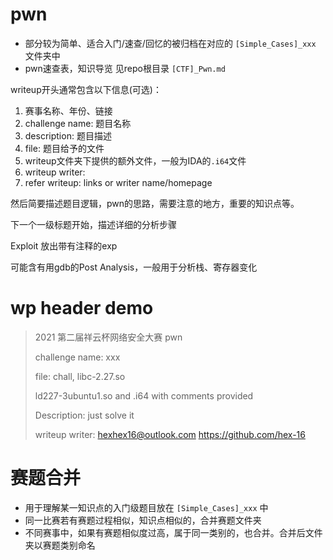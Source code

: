 # pwn

- 部分较为简单、适合入门/速查/回忆的被归档在对应的 `[Simple_Cases]_xxx` 文件夹中
- pwn速查表，知识导览 见repo根目录 `[CTF]_Pwn.md`



writeup开头通常包含以下信息(可选)：

1. 赛事名称、年份、链接
2. challenge name: 题目名称
3. description: 题目描述
4. file: 题目给予的文件
5. writeup文件夹下提供的额外文件，一般为IDA的`.i64`文件
6. writeup writer: 
7. refer writeup: links or writer name/homepage

然后简要描述题目逻辑，pwn的思路，需要注意的地方，重要的知识点等。

下一个一级标题开始，描述详细的分析步骤

Exploit 放出带有注释的exp

可能含有用gdb的Post Analysis，一般用于分析栈、寄存器变化



# wp header demo

> 2021 第二届祥云杯网络安全大赛 pwn
>
> challenge name: xxx
>
> file: chall, libc-2.27.so
>
> ld227-3ubuntu1.so and .i64 with comments provided
>
> Description: just solve it
>
> writeup writer: hexhex16@outlook.com    https://github.com/hex-16



# 赛题合并

- 用于理解某一知识点的入门级题目放在  `[Simple_Cases]_xxx` 中
- 同一比赛若有赛题过程相似，知识点相似的，合并赛题文件夹
- 不同赛事中，如果有赛题相似度过高，属于同一类别的，也合并。合并后文件夹以赛题类别命名

